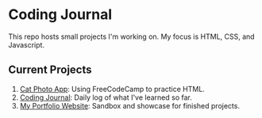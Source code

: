 <h1>Coding Journal</h1>
This repo hosts small projects I'm working on. My focus is HTML, CSS, and Javascript.
<br>
<h2>Current Projects</h2>
<ol>
  <li><a href="https://github.com/Zacharyjpeter/coding-journal/blob/main/Cat%20Photo%20App.html">Cat Photo App</a>: Using FreeCodeCamp to practice HTML. 
  <li><a href="https://github.com/Zacharyjpeter/coding-journal/blob/main/journal.md">Coding Journal</a>: Daily log of what I've learned so far.
  <li><a href="https://zacharyjpeter.github.io">My Portfolio Website</a>: Sandbox and showcase for finished projects.</li>
</ol>
